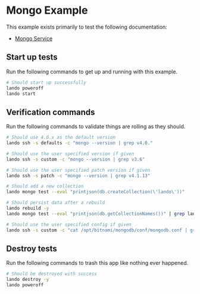 Mongo Example
=============

This example exists primarily to test the following documentation:

* [Mongo Service](https://docs.devwithlando.io/tutorials/mongo.html)

Start up tests
--------------

Run the following commands to get up and running with this example.

```bash
# Should start up successfully
lando poweroff
lando start
```

Verification commands
---------------------

Run the following commands to validate things are rolling as they should.

```bash
# Should use 4.0.x as the default version
lando ssh -s defaults -c "mongo --version | grep v4.0."

# Should use the user specified version if given
lando ssh -s custom -c "mongo --version | grep v3.6"

# Should use the user specified patch version if given
lando ssh -s patch -c "mongo --version | grep v4.1.13"

# Should add a new collection
lando mongo test --eval "printjson(db.createCollection(\'lando\'))"

# Should persist data after a rebuild
lando rebuild -y
lando mongo test --eval "printjson(db.getCollectionNames())" | grep lando

# Should use the user specified config if given
lando ssh -s custom -c "cat /opt/bitnami/mongodb/conf/mongodb.conf | grep HELLOTHERE"
```

Destroy tests
-------------

Run the following commands to trash this app like nothing ever happened.

```bash
# Should be destroyed with success
lando destroy -y
lando poweroff
```
